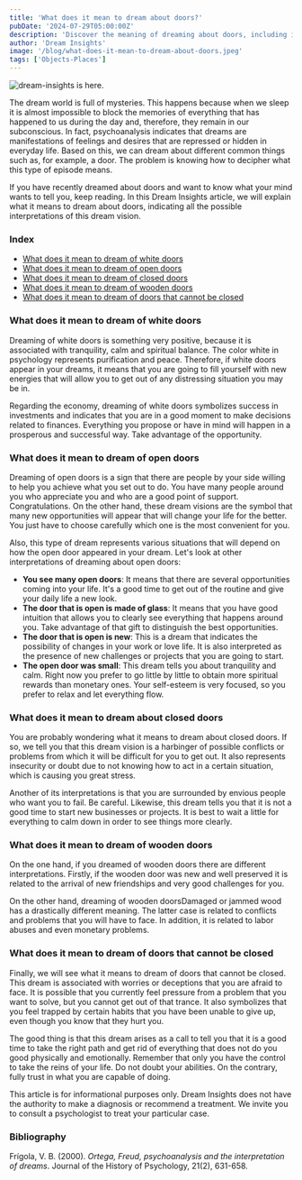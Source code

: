 ```yaml
---
title: 'What does it mean to dream about doors?'
pubDate: '2024-07-29T05:00:00Z'
description: 'Discover the meaning of dreaming about doors, including interpretations of white, open, closed, wooden, and unclosable doors.'
author: 'Dream Insights'
image: '/blog/what-does-it-mean-to-dream-about-doors.jpeg'
tags: ['Objects-Places']
---
```


![dream-insights is here.](/blog/what-does-it-mean-to-dream-about-doors.jpeg)

The dream world is full of mysteries. This happens because when we sleep it is almost impossible to block the memories of everything that has happened to us during the day and, therefore, they remain in our subconscious. In fact, psychoanalysis indicates that dreams are manifestations of feelings and desires that are repressed or hidden in everyday life. Based on this, we can dream about different common things such as, for example, a door. The problem is knowing how to decipher what this type of episode means.

If you have recently dreamed about doors and want to know what your mind wants to tell you, keep reading. In this Dream Insights article, we will explain what it means to dream about doors, indicating all the possible interpretations of this dream vision.

### Index

- [What does it mean to dream of white doors](#what-does-it-mean-to-dream-of-white-doors)
- [What does it mean to dream of open doors](#what-does-it-mean-to-dream-of-open-doors)
- [What does it mean to dream of closed doors](#what-does-it-mean-to-dream-of-closed-doors)
- [What does it mean to dream of wooden doors](#what-does-it-mean-to-dream-of-wooden-doors)
- [What does it mean to dream of doors that cannot be closed](#what-does-it-mean-to-dream-of-doors-that-cannot-be-closed)

### What does it mean to dream of white doors

Dreaming of white doors is something very positive, because it is associated with tranquility, calm and spiritual balance. The color white in psychology represents purification and peace. Therefore, if white doors appear in your dreams, it means that you are going to fill yourself with new energies that will allow you to get out of any distressing situation you may be in.

Regarding the economy, dreaming of white doors symbolizes success in investments and indicates that you are in a good moment to make decisions related to finances. Everything you propose or have in mind will happen in a prosperous and successful way. Take advantage of the opportunity.

### What does it mean to dream of open doors

Dreaming of open doors is a sign that there are people by your side willing to help you achieve what you set out to do. You have many people around you who appreciate you and who are a good point of support. Congratulations. On the other hand, these dream visions are the symbol that many new opportunities will appear that will change your life for the better. You just have to choose carefully which one is the most convenient for you.

Also, this type of dream represents various situations that will depend on how the open door appeared in your dream. Let's look at other interpretations of dreaming about open doors:

- **You see many open doors**: It means that there are several opportunities coming into your life. It's a good time to get out of the routine and give your daily life a new look.
- **The door that is open is made of glass**: It means that you have good intuition that allows you to clearly see everything that happens around you. Take advantage of that gift to distinguish the best opportunities.
- **The door that is open is new**: This is a dream that indicates the possibility of changes in your work or love life. It is also interpreted as the presence of new challenges or projects that you are going to start.
- **The open door was small**: This dream tells you about tranquility and calm. Right now you prefer to go little by little to obtain more spiritual rewards than monetary ones. Your self-esteem is very focused, so you prefer to relax and let everything flow.

### What does it mean to dream about closed doors

You are probably wondering what it means to dream about closed doors. If so, we tell you that this dream vision is a harbinger of possible conflicts or problems from which it will be difficult for you to get out. It also represents insecurity or doubt due to not knowing how to act in a certain situation, which is causing you great stress. 

Another of its interpretations is that you are surrounded by envious people who want you to fail. Be careful. Likewise, this dream tells you that it is not a good time to start new businesses or projects. It is best to wait a little for everything to calm down in order to see things more clearly. 

### What does it mean to dream of wooden doors

On the one hand, if you dreamed of wooden doors there are different interpretations. Firstly, if the wooden door was new and well preserved it is related to the arrival of new friendships and very good challenges for you. 

On the other hand, dreaming of wooden doorsDamaged or jammed wood has a drastically different meaning. The latter case is related to conflicts and problems that you will have to face. In addition, it is related to labor abuses and even monetary problems.

### What does it mean to dream of doors that cannot be closed

Finally, we will see what it means to dream of doors that cannot be closed. This dream is associated with worries or deceptions that you are afraid to face. It is possible that you currently feel pressure from a problem that you want to solve, but you cannot get out of that trance. It also symbolizes that you feel trapped by certain habits that you have been unable to give up, even though you know that they hurt you.

The good thing is that this dream arises as a call to tell you that it is a good time to take the right path and get rid of everything that does not do you good physically and emotionally. Remember that only you have the control to take the reins of your life. Do not doubt your abilities. On the contrary, fully trust in what you are capable of doing. 

This article is for informational purposes only. Dream Insights does not have the authority to make a diagnosis or recommend a treatment. We invite you to consult a psychologist to treat your particular case.

### Bibliography

Frígola, V. B. (2000). *Ortega, Freud, psychoanalysis and the interpretation of dreams*. Journal of the History of Psychology, 21(2), 631-658.